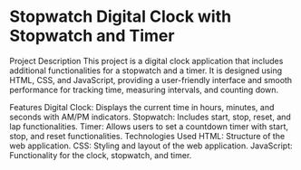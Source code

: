 # Stopwatch Digital Clock with Stopwatch and Timer
Project Description
This project is a digital clock application that includes additional functionalities for a stopwatch and a timer. It is designed using HTML, CSS, and JavaScript, providing a user-friendly interface and smooth performance for tracking time, measuring intervals, and counting down.

Features
Digital Clock: Displays the current time in hours, minutes, and seconds with AM/PM indicators.
Stopwatch: Includes start, stop, reset, and lap functionalities.
Timer: Allows users to set a countdown timer with start, stop, and reset functionalities.
Technologies Used
HTML: Structure of the web application.
CSS: Styling and layout of the web application.
JavaScript: Functionality for the clock, stopwatch, and timer.
